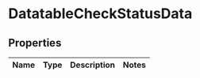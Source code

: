 
# DatatableCheckStatusData

## Properties
Name | Type | Description | Notes
------------ | ------------- | ------------- | -------------



